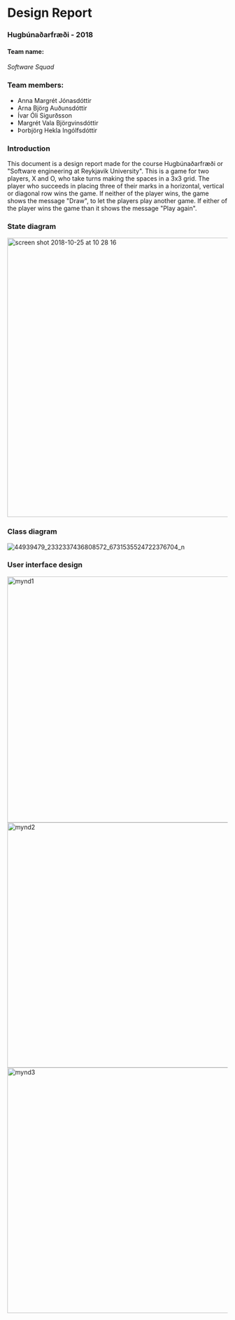 # Design Report
### Hugbúnaðarfræði - 2018
#### Team name:
*Software Squad*
### Team members:
- Anna Margrét Jónasdóttir
- Arna Björg Auðunsdóttir 
- Ívar Óli Sigurðsson
- Margrét Vala Björgvinsdóttir
- Þorbjörg Hekla Ingólfsdóttir

### Introduction
This document is a design report made for the course Hugbúnaðarfræði or "Software engineering at Reykjavik University". This is a game for two players, X and O, who take turns making the spaces in a 3x3 grid. The player who succeeds in placing three of their marks in a horizontal, vertical or diagonal row wins the game. If neither of the player wins, the game shows the message "Draw", to let the players play another game. If either of the player wins the game than it shows the message "Play again".

### State diagram

<img width="638" alt="screen shot 2018-10-25 at 10 28 16" src="https://user-images.githubusercontent.com/34029748/47497668-5a5ca280-d84a-11e8-93ee-5d167dd9b82a.png">

### Class diagram
![44939479_2332337436808572_6731535524722376704_n](https://user-images.githubusercontent.com/34029748/47622096-c3694200-daf8-11e8-877e-3c362fedc2a0.png)

### User interface design

<img width="562" alt="mynd1" src="https://user-images.githubusercontent.com/34029748/47497605-271a1380-d84a-11e8-8401-d467f2079b94.png">
<img width="560" alt="mynd2" src="https://user-images.githubusercontent.com/34029748/47497628-3bf6a700-d84a-11e8-8126-01055d8f1a06.png">
<img width="561" alt="mynd3" src="https://user-images.githubusercontent.com/34029748/47497642-49ac2c80-d84a-11e8-86c5-9cffac00a9a1.png">

